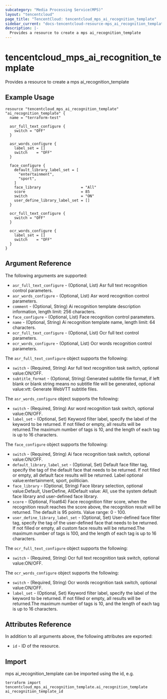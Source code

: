 ```yaml
---
subcategory: "Media Processing Service(MPS)"
layout: "tencentcloud"
page_title: "TencentCloud: tencentcloud_mps_ai_recognition_template"
sidebar_current: "docs-tencentcloud-resource-mps_ai_recognition_template"
description: |-
  Provides a resource to create a mps ai_recognition_template
---
```


# tencentcloud_mps_ai_recognition_template

Provides a resource to create a mps ai_recognition_template

## Example Usage

```hcl
resource "tencentcloud_mps_ai_recognition_template" "ai_recognition_template" {
  name = "terraform-test"

  asr_full_text_configure {
    switch = "OFF"
  }

  asr_words_configure {
    label_set = []
    switch    = "OFF"
  }

  face_configure {
    default_library_label_set = [
      "entertainment",
      "sport",
    ]
    face_library                  = "All"
    score                         = 85
    switch                        = "ON"
    user_define_library_label_set = []
  }

  ocr_full_text_configure {
    switch = "OFF"
  }

  ocr_words_configure {
    label_set = []
    switch    = "OFF"
  }
}
```

## Argument Reference

The following arguments are supported:

* `asr_full_text_configure` - (Optional, List) Asr full text recognition control parameters.
* `asr_words_configure` - (Optional, List) Asr word recognition control parameters.
* `comment` - (Optional, String) Ai recognition template description information, length limit: 256 characters.
* `face_configure` - (Optional, List) Face recognition control parameters.
* `name` - (Optional, String) Ai recognition template name, length limit: 64 characters.
* `ocr_full_text_configure` - (Optional, List) Ocr full text control parameters.
* `ocr_words_configure` - (Optional, List) Ocr words recognition control parameters.

The `asr_full_text_configure` object supports the following:

* `switch` - (Required, String) Asr full text recognition task switch, optional value:ON/OFF.
* `subtitle_format` - (Optional, String) Generated subtitle file format, if left blank or blank string means no subtitle file will be generated, optional value:vtt: Generate WebVTT subtitle files.

The `asr_words_configure` object supports the following:

* `switch` - (Required, String) Asr word recognition task switch, optional value:ON/OFF.
* `label_set` - (Optional, Set) Keyword filter label, specify the label of the keyword to be returned. If not filled or empty, all results will be returned.The maximum number of tags is 10, and the length of each tag is up to 16 characters.

The `face_configure` object supports the following:

* `switch` - (Required, String) Ai face recognition task switch, optional value:ON/OFF.
* `default_library_label_set` - (Optional, Set) Default face filter tag, specify the tag of the default face that needs to be returned. If not filled or empty, all default face results will be returned. Label optional value:entertainment, sport, politician.
* `face_library` - (Optional, String) Face library selection, optional value:Default, UserDefine, AllDefault value: All, use the system default face library and user-defined face library.
* `score` - (Optional, Float64) Face recognition filter score, when the recognition result reaches the score above, the recognition result will be returned. The default is 95 points. Value range: 0 - 100.
* `user_define_library_label_set` - (Optional, Set) User-defined face filter tag, specify the tag of the user-defined face that needs to be returned. If not filled or empty, all custom face results will be returned.The maximum number of tags is 100, and the length of each tag is up to 16 characters.

The `ocr_full_text_configure` object supports the following:

* `switch` - (Required, String) Ocr full text recognition task switch, optional value:ON/OFF.

The `ocr_words_configure` object supports the following:

* `switch` - (Required, String) Ocr words recognition task switch, optional value:ON/OFF.
* `label_set` - (Optional, Set) Keyword filter label, specify the label of the keyword to be returned. If not filled or empty, all results will be returned.The maximum number of tags is 10, and the length of each tag is up to 16 characters.

## Attributes Reference

In addition to all arguments above, the following attributes are exported:

* `id` - ID of the resource.




## Import

mps ai_recognition_template can be imported using the id, e.g.

```
terraform import tencentcloud_mps_ai_recognition_template.ai_recognition_template ai_recognition_template_id
```

